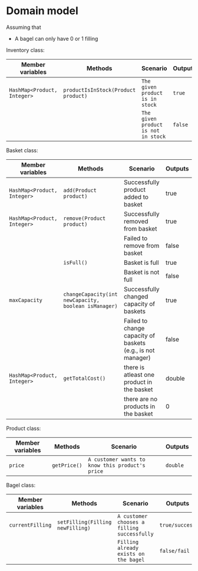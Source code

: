# Domain model

Assuming that

- A bagel can only have 0 or 1 filling

Inventory class:

| Member variables            | Methods                             | Scenario                            | Outputs |
|-----------------------------|-------------------------------------|-------------------------------------|---------|
| `HashMap<Product, Integer>` | `productIsInStock(Product product)` | `The given product is in stock`     | `true`  |
|                             |                                     | `The given product is not in stock` | `false` |

Basket class:
    
| Member variables            | Methods                                              | Scenario                                                    | Outputs |
|-----------------------------|------------------------------------------------------|-------------------------------------------------------------|---------|
| `HashMap<Product, Integer>` | `add(Product product)`                               | Successfully product added to basket                        | true    |
| `HashMap<Product, Integer>` | `remove(Product product)`                            | Successfully removed from basket                            | true    |
|                             |                                                      | Failed to remove from basket                                | false   |
|                             | `isFull()`                                           | Basket is full                                              | true    |
|                             |                                                      | Basket is not full                                          | false   |
| `maxCapacity`               | `changeCapacity(int newCapacity, boolean isManager)` | Successfully changed capacity of baskets                    | true    |
|                             |                                                      | Failed to change capacity of baskets (e.g., is not manager) | false   |
| `HashMap<Product, Integer>` | `getTotalCost()`                                     | there is atleast one product in the basket                  | double  |
|                             |                                                      | there are no products in the basket                         | 0       |

Product class:

| Member variables | Methods      | Scenario                                        | Outputs  |
|------------------|--------------|-------------------------------------------------|----------|
| `price`          | `getPrice()` | `A customer wants to know this product's price` | `double` |

Bagel class:

| Member variables | Methods                          | Scenario                                    | Outputs        |
|------------------|----------------------------------|---------------------------------------------|----------------|
| `currentFilling` | `setFilling(Filling newFilling)` | `A customer chooses a filling successfully` | `true/success` |
|                  |                                  | `Filling already exists on the bagel`       | `false/fail`   |
